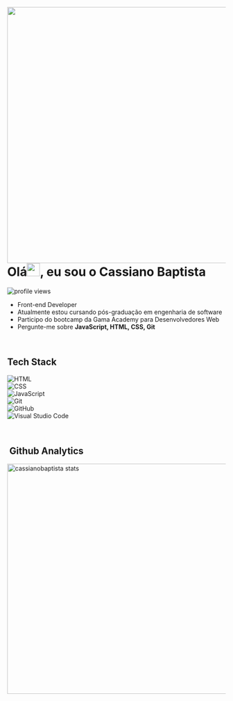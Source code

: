 <img align="right" height="590en"
src="https://raw.githubusercontent.com/gist/cassianobaptista/52296358c24dc6bc56d04e8822fe196d/raw/4363ac3658039d20b6829b70a81b232e650bee90/githubcard1.svg"/>
<h1 align="left">Olá<img src="https://raw.githubusercontent.com/kaueMarques/kaueMarques/master/hi.gif" width="30px">, eu sou o Cassiano Baptista </h1>
<p align="left"> <img src="https://komarev.com/ghpvc/?username=cassianobaptista&color=yellow" alt="profile views" /> </p>

- Front-end Developer 
- Atualmente estou cursando pós-graduação em engenharia de software
- Participo do bootcamp da Gama Academy para Desenvolvedores Web
- Pergunte-me sobre **JavaScript, HTML, CSS, Git**

<br>

## Tech Stack 

![HTML](https://img.shields.io/badge/-HTML-05122A?style=flat&logo=HTML5)&nbsp; <br>
![CSS](https://img.shields.io/badge/-CSS-05122A?style=flat&logo=CSS3&logoColor=1577B6)&nbsp; <br>
![JavaScript](https://img.shields.io/badge/-JavaScript-05122A?style=flat&logo=javascript)&nbsp; <br>
![Git](https://img.shields.io/badge/-Git-05122A?style=flat&logo=git)&nbsp; <br>
![GitHub](https://img.shields.io/badge/-GitHub-05122A?style=flat&logo=github)&nbsp; <br>
![Visual Studio Code](https://img.shields.io/badge/-Visual%20Studio%20Code-05122A?style=flat&logo=visual-studio-code&logoColor=007ACC)&nbsp;

<br>

## &nbsp;Github Analytics

<p align="left">
<img width="530en" src="https://github-readme-stats.vercel.app/api?username=cassianobaptista&show_icons=true&theme=vision-friendly-dark" 
alt="cassianobaptista stats"/>



